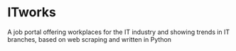 # ITworks
A job portal offering workplaces for the IT industry and showing trends in IT branches, based on web scraping and written in Python
